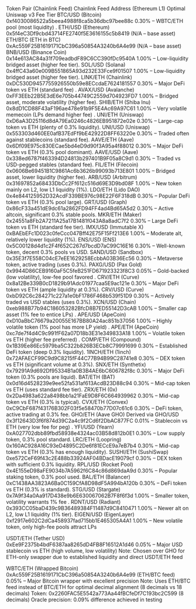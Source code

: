 Token Pair (Chainlink Feed)
Chainlink Feed Address (Ethereum L1)
Optimal Uniswap v3 Fee Tier
BTC/USD (Bitcoin)
0xf4030086522a5beea4988f8ca5b36dbc97bee88c
0.30% – WBTC/ETH pool (most liquidity) .
ETH/USD (Ethereum)
0x5f4eC3Df9cbd43714FE2740f5E3616155c5b8419
(N/A – base asset)
ETH/BTC (ETH in BTC)
0xAc559F25B1619171CbC396a50854A3240b6A4e99
(N/A – base asset)
BNB/USD (Binance Coin)
0x14e613AC84a31f709eadbdF89C6CC390fDc9540A
1.00% – Low-liquidity bridged asset (higher fee tier).
SOL/USD (Solana)
0x4ffC43a60e009B551865A93d232E33Fce9f01507
1.00% – Low-liquidity bridged asset (higher fee tier).
LINK/ETH (Chainlink)
0xDC530D9457755926550b59e8ECcdaE7624181557
0.30% – Major DeFi token vs ETH (standard fee) .
AVAX/USD (Avalanche)
0xFF3EEb22B5E3dE6e705b44749C2559d704923FD7
1.00% – Bridged asset, moderate volatility (higher fee).
SHIB/ETH (Shiba Inu)
0x8dD1CD88F43aF196ae478e91b9F5E4Ac69A97C61
1.00% – Very volatile memecoin (LPs demand higher fee) .
UNI/ETH (Uniswap)
0xD6aA3D25116d8dA79Ea0246c4826EB951872e02e
0.30% – Large-cap token vs ETH (plenty of 0.3% liquidity).
UNI/USD (Uniswap)
0x553303d460EE0afB37EdFf9bE42922D8FF63220e
0.30% – Traded often against stablecoins (standard fee).
AAVE/ETH (Aave)
0x6Df09E975c830ECae5bd4eD9d90f3A95a4f88012
0.30% – Major DeFi token vs ETH (0.3% pool dominant).
AAVE/USD (Aave)
0x338ed6787f463394D24813b297401B9F05a8C9d1
0.30% – Traded vs USD-pegged stables (standard fee).
FIL/ETH (Filecoin)
0x0606Be69451B1C9861Ac6b3626b99093b713E801
1.00% – Bridged asset, lower liquidity (higher fee).
ARB/USD (Arbitrum)
0x31697852a68433DbCc2Ff612c516d69E3D9bd08F
1.00% – New token mainly on L2, low L1 liquidity (1%).
LDO/ETH (Lido DAO)
0x4e844125952D32AcdF339BE976c98E22F6F318dB
0.30% – Popular DeFi token vs ETH (0.3% pool large).
GRT/USD (Graph)
0x86cF33a451dE9dc61a2862FD94FF4ad4Bd65A5d2
0.30% – Active altcoin, significant 0.3% stable pools.
MKR/ETH (Maker)
0x24551a8Fb2A7211A25a17B1481f043A8a8adC7f2
0.30% – Large DeFi token vs ETH (standard fee tier).
IMX/USD (Immutable X)
0xBAEbEFc1D023c0feCcc047Bff42E75F15Ff213E6
1.00% – Moderate alt, relatively lower liquidity (1%).
ENS/USD (ENS)
0x5C00128d4d1c2F4f652C267d7bcdD7aC99C16E16
0.30% – Well-known token, decent 0.3% pools vs USD.
SAND/USD (Sandbox)
0x35E3f7E558C04cE7eEE1629258EcbbA03B36Ec56
0.30% – Metaverse token, active trading (uses 0.3%).
PAXG/USD (Pax Gold)
0x9944D86CEB9160aF5C5feB251FD671923323f8C3
0.05% – Gold-backed (low volatility), low-fee pool favored .
CRV/ETH (Curve)
0x8a12Be339B0cD1829b91Adc01977caa5E9ac121e
0.30% – Major DeFi token vs ETH (ample liquidity at 0.3%).
CRV/USD (Curve)
0xbD92C6c284271c227a1e0bF1786F468b539f51D9
0.30% – Actively traded vs USD stables (uses 0.3%).
XCN/USD (Chain)
0xeb988B77b94C186053282BfcD8B7ED55142D3cAB
1.00% – Smaller cap asset (1% fee to entice LPs) .
APE/USD (ApeCoin)
0xD10aBbC76679a20055E167BB80A24ac851b37056
1.00% – Highly volatile token (1% pool has more LP yield) .
APE/ETH (ApeCoin)
0xc7de7f4d4C9c991fF62a07D18b3E31e349833A18
1.00% – Volatile token vs ETH (higher fee preferred) .
COMP/ETH (Compound)
0x1B39Ee86Ec5979ba5C322b826B3ECb8C79991699
0.30% – Established DeFi token (deep 0.3% liquidity).
1INCH/ETH (1inch)
0x72AFAECF99C9d9C8215fF44C77B94B99C28741e8
0.30% – DEX token vs ETH (significant volume at 0.3%).
SNX/ETH (Synthetix)
0x79291A9d692Df95334B1a0B3B4AE6bC606782f8c
0.30% – Major DeFi token (0.3% pools are liquid).
BAT/ETH (BAT)
0x0d16d4528239e9ee52fa531af613AcdB23D88c94
0.30% – Mid-cap token vs ETH (uses standard fee tier).
ZRX/ETH (0x)
0x2Da4983a622a8498bb1a21FaE9D8F6C664939962
0.30% – Mid-cap token vs ETH (0.3% is typical).
CVX/ETH (Convex)
0xC9CbF687f43176B302F03f5e58470b77D07c61c6
0.30% – DeFi token, active trading at 0.3% fee.
GHO/ETH (Aave GHO)
Derived via GHO/USD 0x3f12643D3f6f874d39C2a4c9f2Cd6f2DbAC877FC
0.01% – Stablecoin vs ETH (very low fee for peg) .
YFI/USD (Yearn)
0xA027702dbb89fbd58938e4324ac03B58d812b0E1
0.30% – Low supply token, 0.3% pool standard.
LRC/ETH (Loopring)
0x160AC928A16C93eD4895C2De6f81ECcE9a7eB7b4
0.30% – Mid-cap token vs ETH (0.3% has enough liquidity).
SUSHI/ETH (SushiSwap)
0xe572CeF69f43c2E488b33924AF04BDacE19079cf
0.30% – DEX token with sufficient 0.3% liquidity.
RPL/USD (Rocket Pool)
0x4E155eD98aFE9034b7A5962f6C84c86d869daA9d
0.30% – Popular staking token, 0.3% pool used.
BAL/ETH (Balancer)
0xC1438AA3823A6Ba0C159CfA8D98dF5A994bA120b
0.30% – DeFi token vs ETH (0.3% is standard).
STG/USD (Stargate)
0x7A9f34a0Aa917D438e9b6E630067062B7F8f6f3d
1.00% – Smaller token, volatility warrants 1% fee .
RDNT/USD (Radiant)
0x393CC05baD439c9B36489384F11487d9C8410471
1.00% – Newer alt on L2, low L1 liquidity (1% tier).
EIGEN/USD (EigenLayer)
0xf2917e602C2dCa458937fad715bb1E465305A4A1
1.00% – New volatile token, only high-fee pools attract LPs 

USDT/ETH (Tether USD)
0xEe9F2375b4bdF6387aa8265dD4FB8F16512A1d46
0.05% – Major USD stablecoin vs ETH (high volume, low volatility)
Note: Chosen over GHO for ETH-only swapper due to established liquidity and direct USDT/ETH feed

WBTC/ETH (Wrapped Bitcoin)
0xAc559F25B1619171CbC396a50854A3240b6A4e99 (ETH/BTC feed)
0.05% – Major Bitcoin wrapper with excellent precision
Note: Uses ETH/BTC feed instead of BTC/ETH for optimal decimal alignment (8 decimals vs 18 decimals)
Token: 0x2260FAC5E5542a773Aa44fBCfeDf7C193bc2C599 (8 decimals)
Oracle precision: 0.09% difference achieved in testing
